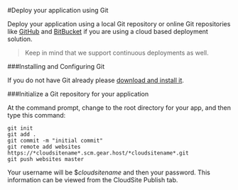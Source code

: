 #Deploy your application using Git


Deploy your application using a local Git repository or online Git repositories like [GitHub](http://www.github.com) and [BitBucket](http://www.bitbucket.com) if you are using a cloud based deployment solution.

> Keep in mind that we support continuous deployments as well.

###Installing and Configuring Git

If you do not have Git already please [download and install it](http://git-scm.com/download/).

###Initialize a Git repository for your application

At the command prompt, change to the root directory for your app, and then type this command:

```
git init
git add .
git commit -m "initial commit"
git remote add websites https://*cloudsitename*.scm.gear.host/*cloudsitename*.git
git push websites master
```

Your username will be $*cloudsitename* and then your password. This information can be viewed from the CloudSite Publish tab.